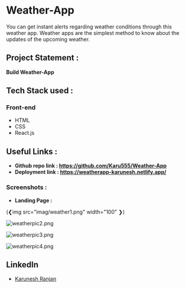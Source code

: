 # Weather-App
  
You can get instant alerts regarding weather conditions through this weather app. Weather apps are the simplest method to know about the updates of the upcoming weather.

## Project Statement : 
**Build Weather-App** 

## Tech Stack used : 
### Front-end
- HTML
- CSS
- React.js


## Useful Links :
- **Github repo link :  https://github.com/Karu555/Weather-App**
- **Deployment link :  https://weatherapp-karunesh.netlify.app/**

### Screenshots :

- **Landing Page :** 

(❮img src="imag/weather1.png" width="100" ❯)
 
![weatherpic2.png](file:///C:/Users/DELL/Pictures/Screenshots/weatherpic2.png)

![weatherpic3.png](file:///C:/Users/DELL/Pictures/Screenshots/weatherpic3.png)

![weatherpic4.png](file:///C:/Users/DELL/Pictures/Screenshots/weatherpic4.png)


## LinkedIn ##

- [Karunesh Ranjan](linkedin.com/in/karunesh-ranjan-6515211a0)



